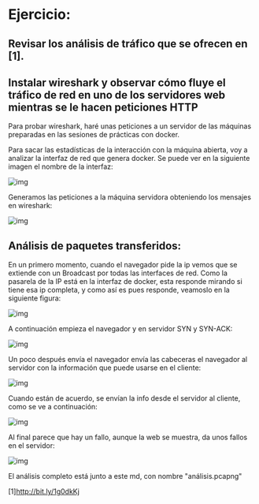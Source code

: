 # Ejercicio:
## Revisar los análisis de tráfico que se ofrecen en [1].
## Instalar wireshark y observar cómo fluye el tráfico de red en uno de los servidores web mientras se le hacen peticiones HTTP 

Para probar wireshark, haré  unas peticiones a un servidor de las máquinas preparadas en las sesiones de prácticas con docker.

Para sacar las estadísticas de la interacción con la máquina abierta, voy a analizar la interfaz de red que genera docker. Se puede ver en la siguiente imagen el nombre de la interfaz:

![img](./Imágenes/1.png)

Generamos las peticiones a la máquina servidora obteniendo los mensajes en wireshark:

![img](./Imágenes/2.png)


## Análisis de paquetes transferidos:

En un primero momento, cuando el navegador pide la ip vemos que se extiende con un Broadcast por todas las interfaces de red. Como la pasarela de la IP está en la interfaz de docker, esta responde mirando si tiene esa ip completa, y como así es pues responde, veamoslo en la siguiente figura:

![img](./Imágenes/3.png)

A continuación empieza el navegador y en servidor SYN y SYN-ACK:

![img](./Imágenes/4.png)

Un poco después envía el navegador envía las cabeceras el navegador al servidor con la información que puede usarse en el cliente:

![img](./Imágenes/5.png)

Cuando están de acuerdo, se envían la info desde el servidor al cliente, como se ve a continuación:

![img](./Imágenes/6.png)

Al final parece que hay un fallo, aunque la web se muestra, da unos fallos en el servidor: 

![img](./Imágenes/7.png)

El análisis completo está junto a este md, con nombre "análisis.pcapng"



[1]http://bit.ly/1g0dkKj
